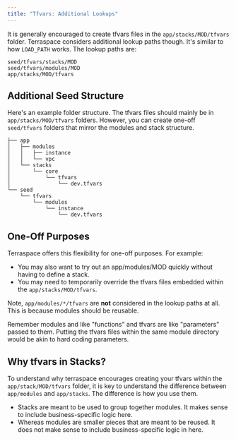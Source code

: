 ```yaml
---
title: "Tfvars: Additional Lookups"
---
```


It is generally encouraged to create tfvars files in the `app/stacks/MOD/tfvars` folder. Terraspace considers additional lookup paths though.  It's similar to how `LOAD_PATH` works. The lookup paths are:

    seed/tfvars/stacks/MOD
    seed/tfvars/modules/MOD
    app/stacks/MOD/tfvars

## Additional Seed Structure

Here's an example folder structure. The tfvars files should mainly be in `app/stacks/MOD/tfvars` folders.  However, you can create one-off `seed/tfvars` folders that mirror the modules and stack structure.

    ├── app
    │   ├── modules
    │   │   ├── instance
    │   │   └── vpc
    │   └── stacks
    │       └── core
    │           └── tfvars
    │               └── dev.tfvars
    └── seed
        └── tfvars
            └── modules
                └── instance
                    └── dev.tfvars

## One-Off Purposes

Terraspace offers this flexibility for one-off purposes.  For example:

* You may also want to try out an app/modules/MOD quickly without having to define a stack.
* You may need to temporarily override the tfvars files embedded within the `app/stacks/MOD/tfvars`.

Note, `app/modules/*/tfvars` are **not** considered in the lookup paths at all. This is because modules should be reusable.

Remember modules and like "functions" and tfvars are like "parameters" passed to them. Putting the tfvars files within the same module directory would be akin to hard coding parameters.

## Why tfvars in Stacks?

To understand why terraspace encourages creating your tfvars within the `app/stack/MOD/tfvars` folder, it is key to understand the difference between `app/modules` and `app/stacks`. The difference is how you use them.

* Stacks are meant to be used to group together modules. It makes sense to include business-specific logic here.
* Whereas modules are smaller pieces that are meant to be reused. It does not make sense to include business-specific logic in here.
